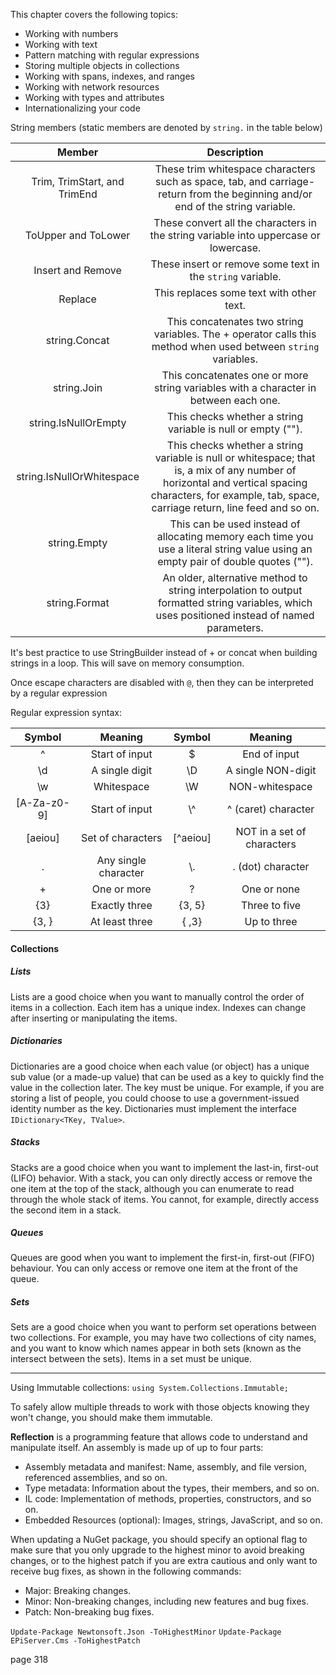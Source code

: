 This chapter covers the following topics:
- Working with numbers
- Working with text
- Pattern matching with regular expressions
- Storing multiple objects in collections
- Working with spans, indexes, and ranges
- Working with network resources
- Working with types and attributes
- Internationalizing your code

String members (static members are denoted by `string.` in the table below)

| Member | Description 
| :---: | :---: 
| Trim, TrimStart, and TrimEnd | These trim whitespace characters such as space, tab, and carriage-return from the beginning and/or end of the string variable.
| ToUpper and ToLower | These convert all the characters in the string variable into uppercase or lowercase.
| Insert and Remove | These insert or remove some text in the `string` variable.
| Replace | This replaces some text with other text.
| string.Concat | This concatenates two string variables. The + operator calls this method when used between `string` variables.
| string.Join | This concatenates one or more string variables with a character in between each one.
| string.IsNullOrEmpty | This checks whether a string variable is null or empty ("").
| string.IsNullOrWhitespace | This checks whether a string variable is null or whitespace; that is, a mix of any number of horizontal and vertical spacing characters, for example, tab, space, carriage return, line feed and so on.
| string.Empty | This can be used instead of allocating memory each time you use a literal string value using an empty pair of double quotes ("").
| string.Format | An older, alternative method to string interpolation to output formatted string variables, which uses positioned instead of named parameters.

It's best practice to use StringBuilder instead of + or concat when building strings in a loop. This will save on memory consumption.

Once escape characters are disabled with `@`, then they can be interpreted by a regular expression

Regular expression syntax:

| Symbol | Meaning | Symbol | Meaning 
| :---: | :---: | :---: | :---: 
| ^ |  Start of input | $ |  End of input
| \d |  A single digit | \D |  A single NON-digit
| \w |  Whitespace | \W |  NON-whitespace
| [A-Za-z0-9] |  Start of input | \\^ |  ^ (caret) character
| [aeiou] |  Set of characters | [^aeiou]  |  NOT in a set of characters
| . |  Any single character | \\. |  . (dot) character
| + |  One or more | ? |  One or none
| {3} |  Exactly three | {3, 5} |  Three to five
| {3, } |  At least three | { ,3} |  Up to three

#### Collections

##### Lists

Lists are a good choice when you want to manually control the order of items in a collection. Each item has a unique index.
Indexes can change after inserting or manipulating the items.

##### Dictionaries

Dictionaries are a good choice when each value (or object) has a unique sub value (or a made-up value) that can be used as a key to quickly find the value in the collection later. The key must be unique. 
For example, if you are storing a list of people, you could choose to use a government-issued identity number as the key.
Dictionaries must implement the interface `IDictionary<TKey, TValue>`.

##### Stacks

Stacks are a good choice when you want to implement the last-in, first-out (LIFO) behavior. With a stack, you can only directly access or remove the one item at the top of the stack, 
although you can enumerate to read through the whole stack of items. You cannot, for example, directly access the second item in a stack.

##### Queues

Queues are good when you want to implement the first-in, first-out (FIFO) behaviour. You can only access or remove one item at the front of the queue.

##### Sets

Sets are a good choice when you want to perform set operations between two collections. For example, you may have two collections of city names, 
and you want to know which names appear in both sets (known as the intersect between the sets). Items in a set must be unique.

<hr/>

Using Immutable collections: `using System.Collections.Immutable;`

To safely allow multiple threads to work with those objects knowing they won't change, you should make them immutable.

<b>Reflection</b> is a programming feature that allows code to understand and manipulate itself. An assembly is made up of up to four parts:
- Assembly metadata and manifest: Name, assembly, and file version, referenced assemblies, and so on.
- Type metadata: Information about the types, their members, and so on.
- IL code: Implementation of methods, properties, constructors, and so on.
- Embedded Resources (optional): Images, strings, JavaScript, and so on.

When updating a NuGet package, you should specify an optional flag to make sure that you only upgrade to the highest minor to avoid breaking changes, or to the highest patch if you are extra cautious and only want to receive bug fixes, as shown in the following commands:

- Major: Breaking changes.
- Minor: Non-breaking changes, including new features and bug fixes.
- Patch: Non-breaking bug fixes.

`Update-Package Newtonsoft.Json -ToHighestMinor`
`Update-Package EPiServer.Cms -ToHighestPatch`

page 318